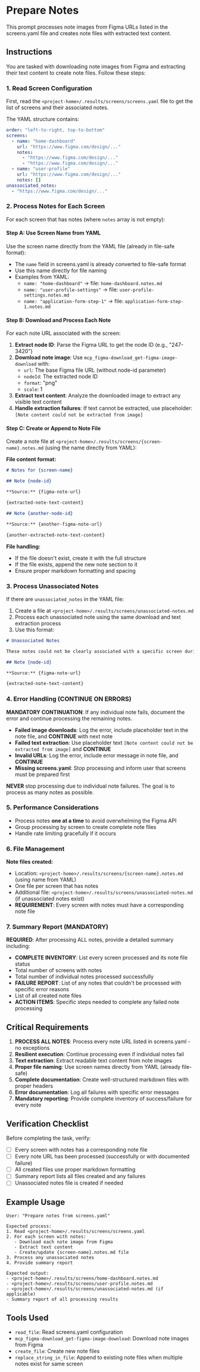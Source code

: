 # Prepare Notes

This prompt processes note images from Figma URLs listed in the screens.yaml file and creates note files with extracted text content.

## Instructions

You are tasked with downloading note images from Figma and extracting their text content to create note files. Follow these steps:

### 1. Read Screen Configuration

First, read the `<project-home>/.results/screens/screens.yaml` file to get the list of screens and their associated notes.

The YAML structure contains:
```yaml
order: "left-to-right, top-to-bottom"
screens:
  - name: "home-dashboard"
    url: "https://www.figma.com/design/..."
    notes:
      - "https://www.figma.com/design/..."
      - "https://www.figma.com/design/..."
  - name: "user-profile"  
    url: "https://www.figma.com/design/..."
    notes: []
unassociated_notes:
  - "https://www.figma.com/design/..."
```

### 2. Process Notes for Each Screen

For each screen that has notes (where `notes` array is not empty):

#### Step A: Use Screen Name from YAML

Use the screen name directly from the YAML file (already in file-safe format):
- The `name` field in screens.yaml is already converted to file-safe format
- Use this name directly for file naming
- Examples from YAML:
  - `name: "home-dashboard"` → file: `home-dashboard.notes.md`
  - `name: "user-profile-settings"` → file: `user-profile-settings.notes.md`
  - `name: "application-form-step-1"` → file: `application-form-step-1.notes.md`

#### Step B: Download and Process Each Note

For each note URL associated with the screen:

1. **Extract node ID**: Parse the Figma URL to get the node ID (e.g., "247-3420")
2. **Download note image**: Use `mcp_figma-download_get-figma-image-download` with:
   - `url`: The base Figma file URL (without node-id parameter)
   - `nodeId`: The extracted node ID
   - `format`: "png"
   - `scale`: 1
3. **Extract text content**: Analyze the downloaded image to extract any visible text content
4. **Handle extraction failures**: If text cannot be extracted, use placeholder: `[Note content could not be extracted from image]`

#### Step C: Create or Append to Note File

Create a note file at `<project-home>/.results/screens/{screen-name}.notes.md` (using the name directly from YAML):

**File content format:**
```markdown
# Notes for {screen-name}

## Note {node-id}

**Source:** {figma-note-url}

{extracted-note-text-content}

## Note {another-node-id}

**Source:** {another-figma-note-url}

{another-extracted-note-text-content}
```

**File handling:**
- If the file doesn't exist, create it with the full structure
- If the file exists, append the new note section to it
- Ensure proper markdown formatting and spacing

### 3. Process Unassociated Notes

If there are `unassociated_notes` in the YAML file:

1. Create a file at `<project-home>/.results/screens/unassociated-notes.md`
2. Process each unassociated note using the same download and text extraction process
3. Use this format:

```markdown
# Unassociated Notes

These notes could not be clearly associated with a specific screen during the preparation phase.

## Note {node-id}

**Source:** {figma-note-url}

{extracted-note-text-content}
```

### 4. Error Handling (CONTINUE ON ERRORS)

**MANDATORY CONTINUATION**: If any individual note fails, document the error and continue processing the remaining notes.

- **Failed image downloads**: Log the error, include placeholder text in the note file, and **CONTINUE** with next note
- **Failed text extraction**: Use placeholder text `[Note content could not be extracted from image]` and **CONTINUE**
- **Invalid URLs**: Log the error, include error message in note file, and **CONTINUE**
- **Missing screens.yaml**: Stop processing and inform user that screens must be prepared first

**NEVER** stop processing due to individual note failures. The goal is to process as many notes as possible.

### 5. Performance Considerations

- Process notes **one at a time** to avoid overwhelming the Figma API
- Group processing by screen to create complete note files
- Handle rate limiting gracefully if it occurs

### 6. File Management

**Note files created:**
- Location: `<project-home>/.results/screens/{screen-name}.notes.md` (using name from YAML)
- One file per screen that has notes
- Additional file: `<project-home>/.results/screens/unassociated-notes.md` (if unassociated notes exist)
- **REQUIREMENT**: Every screen with notes must have a corresponding note file

### 7. Summary Report (MANDATORY)

**REQUIRED**: After processing ALL notes, provide a detailed summary including:
- **COMPLETE INVENTORY**: List every screen processed and its note file status
- Total number of screens with notes
- Total number of individual notes processed successfully
- **FAILURE REPORT**: List of any notes that couldn't be processed with specific error reasons
- List of all created note files
- **ACTION ITEMS**: Specific steps needed to complete any failed note processing

## Critical Requirements

1. **PROCESS ALL NOTES**: Process every note URL listed in screens.yaml - no exceptions
2. **Resilient execution**: Continue processing even if individual notes fail
3. **Text extraction**: Extract readable text content from note images
4. **Proper file naming**: Use screen names directly from YAML (already file-safe)
5. **Complete documentation**: Create well-structured markdown files with proper headers
6. **Error documentation**: Log all failures with specific error messages
7. **Mandatory reporting**: Provide complete inventory of success/failure for every note

## Verification Checklist

Before completing the task, verify:
- [ ] Every screen with notes has a corresponding note file
- [ ] Every note URL has been processed (successfully or with documented failure)
- [ ] All created files use proper markdown formatting
- [ ] Summary report lists all files created and any failures
- [ ] Unassociated notes file is created if needed

## Example Usage

```
User: "Prepare notes from screens.yaml"

Expected process:
1. Read <project-home>/.results/screens/screens.yaml
2. For each screen with notes:
   - Download each note image from Figma
   - Extract text content 
   - Create/update {screen-name}.notes.md file
3. Process any unassociated notes
4. Provide summary report

Expected output:
- <project-home>/.results/screens/home-dashboard.notes.md
- <project-home>/.results/screens/user-profile.notes.md
- <project-home>/.results/screens/unassociated-notes.md (if applicable)
- Summary report of all processing results
```

## Tools Used

- `read_file`: Read screens.yaml configuration
- `mcp_figma-download_get-figma-image-download`: Download note images from Figma
- `create_file`: Create new note files
- `replace_string_in_file`: Append to existing note files when multiple notes exist for same screen